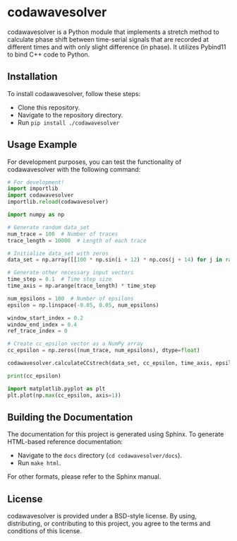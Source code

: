 # codawavesolver

codawavesolver is a Python module that implements a stretch method to calculate phase shift between time-serial signals that are recorded at different times and with only slight difference (in phase). It utilizes Pybind11 to bind C++ code to Python.

## Installation

To install codawavesolver, follow these steps:

- Clone this repository.
- Navigate to the repository directory.
- Run `pip install ./codawavesolver`

## Usage Example

For development purposes, you can test the functionality of codawavesolver with the following command:

```python
# For development!
import importlib
import codawavesolver
importlib.reload(codawavesolver)

import numpy as np

# Generate random data_set
num_trace = 100  # Number of traces
trace_length = 10000  # Length of each trace

# Initialize data_set with zeros
data_set = np.array([[100 * np.sin(i + 12) * np.cos(j + 14) for j in range(trace_length)] for i in range(num_trace)])

# Generate other necessary input vectors
time_step = 0.1  # Time step size
time_axis = np.arange(trace_length) * time_step

num_epsilons = 100  # Number of epsilons
epsilon = np.linspace(-0.05, 0.05, num_epsilons)

window_start_index = 0.2
window_end_index = 0.4
ref_trace_index = 0

# Create cc_epsilon vector as a NumPy array
cc_epsilon = np.zeros((num_trace, num_epsilons), dtype=float)

codawavesolver.calculateCCstrech(data_set, cc_epsilon, time_axis, epsilon, window_start_index, window_end_index, ref_trace_index)

print(cc_epsilon)

import matplotlib.pyplot as plt
plt.plot(np.max(cc_epsilon, axis=1))
```

## Building the Documentation

The documentation for this project is generated using Sphinx. To generate HTML-based reference documentation:

- Navigate to the `docs` directory (`cd codawavesolver/docs`).
- Run `make html`.

For other formats, please refer to the Sphinx manual.

## License

codawavesolver is provided under a BSD-style license. By using, distributing, or contributing to this project, you agree to the terms and conditions of this license.


